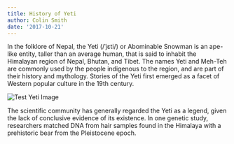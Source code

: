 ```yaml
---
title: History of Yeti
author: Colin Smith
date: '2017-10-21'
---
```

In the folklore of Nepal, the Yeti (/ˈjɛti/) or Abominable Snowman is an ape-like entity, taller than an average human, that is said to inhabit the Himalayan region of Nepal, Bhutan, and Tibet. The names Yeti and Meh-Teh are commonly used by the people indigenous to the region, and are part of their history and mythology. Stories of the Yeti first emerged as a facet of Western popular culture in the 19th century.

![Test Yeti Image](/images/171127170443-03-yeti-or-not-super-169.jpg)

The scientific community has generally regarded the Yeti as a legend, given the lack of conclusive evidence of its existence. In one genetic study, researchers matched DNA from hair samples found in the Himalaya with a prehistoric bear from the Pleistocene epoch.
